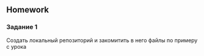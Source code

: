 ##  Homework

### Задание 1
Создать локальный репозиторий и закомитить в него файлы по примеру с урока

